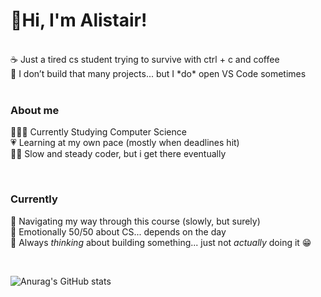 # 🌷Hi, I'm Alistair! 
<br>
☕ Just a tired cs student trying to survive with ctrl + c and coffee  </br>
🫠 I don’t build that many projects... but I *do* open VS Code sometimes </br>

<br>

### About me 
👩🏻‍💻 Currently Studying Computer Science </br>
💗 Learning at my own pace (mostly when deadlines hit) </br>
😮‍💨 Slow and steady coder, but i get there eventually </br>

<br>

### Currently
🫶 Navigating my way through this course (slowly, but surely)  </br>
🥱 Emotionally 50/50 about CS... depends on the day </br>
🦑 Always *thinking* about building something... just not *actually* doing it 😁 

<br>

![Anurag's GitHub stats](https://github-readme-stats.vercel.app/api?username=msclrlys&show_icons=true&theme=date_night)
